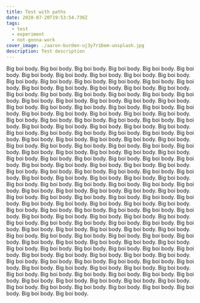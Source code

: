 ```yaml
---
title: Test with paths
date: 2020-07-20T19:53:54.736Z
tags:
  - test
  - experiment
  - not-gonna-work
cover_image: ./aaron-burden-uj3y7r1bem-unsplash.jpg
description: Test description
---
```

Big boi body. Big boi body. Big boi body. Big boi body. Big boi body. Big boi body. Big boi body. Big boi body. Big boi body. Big boi body. Big boi body. Big boi body. Big boi body. Big boi body. Big boi body. Big boi body. Big boi body. Big boi body. Big boi body. Big boi body. Big boi body. Big boi body. Big boi body. Big boi body. Big boi body. Big boi body. Big boi body. Big boi body. Big boi body. Big boi body. Big boi body. Big boi body. Big boi body. Big boi body. Big boi body. Big boi body. Big boi body. Big boi body. Big boi body. Big boi body. Big boi body. Big boi body. Big boi body. Big boi body. Big boi body. Big boi body. Big boi body. Big boi body. Big boi body. Big boi body. Big boi body. Big boi body. Big boi body. Big boi body. Big boi body. Big boi body. Big boi body. Big boi body. Big boi body. Big boi body. Big boi body. Big boi body. Big boi body. Big boi body. Big boi body. Big boi body. Big boi body. Big boi body. Big boi body. Big boi body. Big boi body. Big boi body. Big boi body. Big boi body. Big boi body. Big boi body. Big boi body. Big boi body. Big boi body. Big boi body. Big boi body. Big boi body. Big boi body. Big boi body. Big boi body. Big boi body. Big boi body. Big boi body. Big boi body. Big boi body. Big boi body. Big boi body. Big boi body. Big boi body. Big boi body. Big boi body. Big boi body. Big boi body. Big boi body. Big boi body. Big boi body. Big boi body. Big boi body. Big boi body. Big boi body. Big boi body. Big boi body. Big boi body. Big boi body. Big boi body. Big boi body. Big boi body. Big boi body. Big boi body. Big boi body. Big boi body. Big boi body. Big boi body. Big boi body. Big boi body. Big boi body. Big boi body. Big boi body. Big boi body. Big boi body. Big boi body. Big boi body. Big boi body. Big boi body. Big boi body. Big boi body. Big boi body. Big boi body. Big boi body. Big boi body. Big boi body. Big boi body. Big boi body. Big boi body. Big boi body. Big boi body. Big boi body. Big boi body. Big boi body. Big boi body. Big boi body. Big boi body. Big boi body. Big boi body. Big boi body. Big boi body. Big boi body. Big boi body. Big boi body. Big boi body. Big boi body. Big boi body. Big boi body. Big boi body. Big boi body. Big boi body. Big boi body. Big boi body. Big boi body. Big boi body. Big boi body. Big boi body. Big boi body. Big boi body. Big boi body. Big boi body. Big boi body. Big boi body. Big boi body. Big boi body. Big boi body. Big boi body. Big boi body. Big boi body. Big boi body. Big boi body. Big boi body. Big boi body. Big boi body. Big boi body. Big boi body. Big boi body. Big boi body. Big boi body. Big boi body. Big boi body. Big boi body. Big boi body. Big boi body. Big boi body.